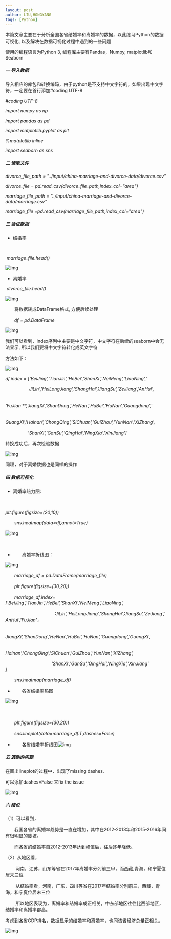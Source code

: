 ```yaml
---
layout: post
author: LIU,HONGYANG
tags: [Python]
---
```






本篇文章主要在于分析全国各省结婚率和离婚率的数据，以此练习Python的数据可视化, 以及解决在数据可视化过程中遇到的一些问题

使用的编程语言为Python 3,  编程库主要有Pandas，Numpy, matplotlib和Seaborn

 

##### 一 导入数据

 

导入相应的库包和转换编码，由于python是不支持中文字符的，如果出现中文字符，一定要在首行添加#coding UTF-8

 

*#coding UTF-8*

*import numpy as np*

*import pandas as pd*

*import matplotlib.pyplot as plt*

*%matplotlib inline*

*import seaborn as sns*

 

 

 

##### 二 读取文件

 

*divorce_file_path = "../input/china-marriage-and-divorce-data/divorce.csv"*

*divorce_file = pd.read_csv(divorce_file_path,index_col="area")*

*marriage_file_path = "../input/china-marriage-and-divorce-data/marriage.csv"*

*marriage_file =pd.read_csv(marriage_file_path,index_col="area")*

 

 

##### 三 验证数据

 

- 结婚率

​    

​    *marriage_file.head()*

![img](https://tva1.sinaimg.cn/large/007S8ZIlgy1gfrm5ke1prj30s80a0dh1.jpg)

 

 

- 离婚率

  

​    *divorce_file.head()*

![img](https://tva1.sinaimg.cn/large/007S8ZIlgy1gfrm5tq54oj30ry0akmyc.jpg)

 

 

　　将数据转成DataFrame格式, 方便后续处理

 

　　*df = pd.DataFrame*

 

![img](https://tva1.sinaimg.cn/large/007S8ZIlgy1gfrm5xzrm0j30sk0oy77i.jpg)

 

 

 我们可以看到，index序列中主要是中文字符，中文字符在后续的seaborn中会无法显示, 所以我们要将中文字符转化成英文字符

 

 方法如下：

![img](https://tva1.sinaimg.cn/large/007S8ZIlgy1gfrmc24hg0j30y40dc40c.jpg)

 

 

*df.index = ['BeiJing','TianJin','HeBei','ShanXi','NeiMeng','LiaoNing','*

　　　　　 *JiLin','HeiLongJiang','ShangHai','JiangSu','ZeJiang','AnHui',*

　　　　　 *'FuJian'**,'JiangXi','ShanDong','HeNan','HuBei','HuNan','Guangdong','*

　　　　　 *GuangXi','Hainan','ChongQing','SiChuan','GuiZhou','YunNan','XiZhang',*

　　　　　*'ShanXi','GanSu','QingHai','NingXia','XinJiang']*

 

 

 

转换成功后，再次检验数据

![img](https://tva1.sinaimg.cn/large/007S8ZIlgy1gfrmc6m3jyj30sq0iq40z.jpg)

 

 

同理，对于离婚数据也是同样的操作

 

##### 四 数据可视化

 

 

- 离婚率热力图:

　　 

   *plt.figure(figsize=(20,10))*

　　*sns.heatmap(data=df,annot=True)*

 

![img](https://tva1.sinaimg.cn/large/007S8ZIlgy1gfrmcav3pdj30u20g20vb.jpg)

 

 　

 

- 　　离婚率折线图：

 

![img](https://tva1.sinaimg.cn/large/007S8ZIlgy1gfrmcescakj319r0u047m.jpg)

 

 

　　*marriage_df = pd.DataFrame(marriage_file)*

　　*plt.figure(figsize=(30,20))*


　　*marriage_df.index=['BeiJing','TianJin','HeBei','ShanXi','NeiMeng','LiaoNing',*

　　　　　　　　　　　*'JiLin','HeiLongJiang','ShangHai','JiangSu','ZeJiang','AnHui','FuJian'，*

　　　　　　　　　　　*JiangXi','ShanDong','HeNan','HuBei','HuNan','Guangdong','GuangXi',*

　　　　　　　　　　　*Hainan','ChongQing','SiChuan','GuiZhou','YunNan','XiZhang',*

　　　　　　　　　　 *'ShanXi','GanSu','QingHai','NingXia','XinJiang'*
　　　　　　　　　　*]*

　　*sns.heatmap(marriage_df)*

 

 

- 　　各省结婚率热图

 

![img](https://tva1.sinaimg.cn/large/007S8ZIlgy1gfrmcj6alrj31j70u0juw.jpg)

 

 

 　 

　　*plt.figure(figsize=(30,20))*


　　*sns.lineplot(data=marriage_df.T,dashes=False)*

 

- 　　各省结婚率折线图![img](https://tva1.sinaimg.cn/large/007S8ZIlgy1gfrmcpn3ngj319r0u047m.jpg)

 

##### 五 遇到的问题

 

 

在画出lineplot的过程中，出现了missing dashes.

 

可以添加dashes=False 来fix the issue

 

![img](https://tva1.sinaimg.cn/large/007S8ZIlgy1gfrmctp2ggj30v0086ab6.jpg)

 

 

 

##### 六 结论

 

 

（1）可以看到，

　　我国各省的离婚率趋势是一直在增加，其中在2012-2013年和2015-2016年间有很明显的陡坡。

　　而各省的结婚率自2012-2013年达到峰值后，往后逐年降低。

 

 

（2）从地区看，

　　 河南，江苏，山东等省在2017年离婚率分列前三甲，而西藏,青海，和宁夏位居末三位

　　 从结婚率看，河南，广东，四川等省在2017年结婚率分别前三，西藏，青海，和宁夏位居末三位

　　 所以地区表现为，离婚率和结婚率成正相关，中东部地区往往比西部地区，结婚率和离婚率都高。

   考虑到各省GDP排名，数据显示的结婚率和离婚率，也同该省经济总量正相关。

 

![img](https://tva1.sinaimg.cn/large/007S8ZIlgy1gfrmcxhikyj30zu08maje.jpg)

 